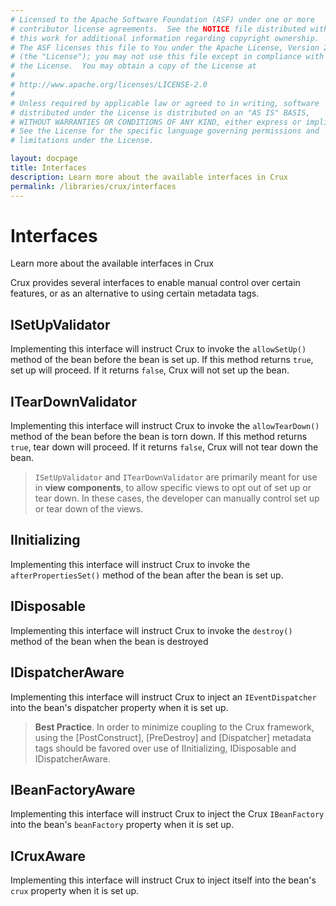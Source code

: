 ```yaml
---
# Licensed to the Apache Software Foundation (ASF) under one or more
# contributor license agreements.  See the NOTICE file distributed with
# this work for additional information regarding copyright ownership.
# The ASF licenses this file to You under the Apache License, Version 2.0
# (the "License"); you may not use this file except in compliance with
# the License.  You may obtain a copy of the License at
# 
# http://www.apache.org/licenses/LICENSE-2.0
# 
# Unless required by applicable law or agreed to in writing, software
# distributed under the License is distributed on an "AS IS" BASIS,
# WITHOUT WARRANTIES OR CONDITIONS OF ANY KIND, either express or implied.
# See the License for the specific language governing permissions and
# limitations under the License.

layout: docpage
title: Interfaces
description: Learn more about the available interfaces in Crux
permalink: /libraries/crux/interfaces
---
```


# Interfaces

Learn more about the available interfaces in Crux

Crux provides several interfaces to enable manual control over certain features, or as an alternative to using certain metadata tags.

## ISetUpValidator

Implementing this interface will instruct Crux to invoke the `allowSetUp()` method of the bean before the bean is set up. If this method returns `true`, set up will proceed. If it returns `false`, Crux will not set up the bean.

## ITearDownValidator

Implementing this interface will instruct Crux to invoke the `allowTearDown()` method of the bean before the bean is torn down. If this method returns `true`, tear down will proceed. If it returns `false`, Crux will not tear down the bean.

> `ISetUpValidator` and `ITearDownValidator` are primarily meant for use in **view components**, to allow specific views to opt out of set up or tear down. In these cases, the developer can manually control set up or tear down of the views.

## IInitializing

Implementing this interface will instruct Crux to invoke the `afterPropertiesSet()` method of the bean after the bean is set up.

## IDisposable

Implementing this interface will instruct Crux to invoke the `destroy()` method of the bean when the bean is destroyed

## IDispatcherAware

Implementing this interface will instruct Crux to inject an `IEventDispatcher` into the bean's dispatcher property when it is set up. 

> **Best Practice**. In order to minimize coupling to the Crux framework, using the [PostConstruct], [PreDestroy] and [Dispatcher] metadata tags should be favored over use of IInitializing, IDisposable and IDispatcherAware.

## IBeanFactoryAware

Implementing this interface will instruct Crux to inject the Crux `IBeanFactory` into the bean's `beanFactory` property when it is set up.

## ICruxAware

Implementing this interface will instruct Crux to inject itself into the bean's `crux` property when it is set up.